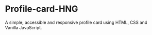 # Profile-card-HNG
A simple, accessible and responsive profile card using HTML, CSS and Vanilla JavaScript.
